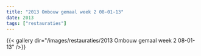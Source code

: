 ```yaml
---
title: "2013 Ombouw gemaal week 2 08-01-13"
date: 2013
tags: ["restauraties"]
---
```


{{< gallery dir="/images/restauraties/2013 Ombouw gemaal week 2 08-01-13" />}}

